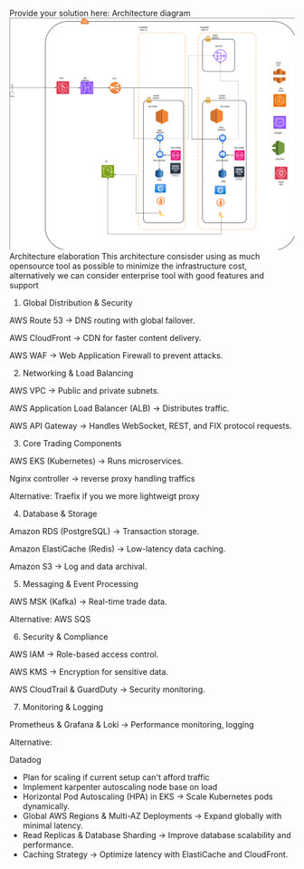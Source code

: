 Provide your solution here:
Architecture diagram
![alt text](image.png)
Architecture elaboration
This architecture consisder using as much opensource tool as possible to minimize the infrastructure cost, alternatively we can consider enterprise tool with good features and support
1. Global Distribution & Security

AWS Route 53 → DNS routing with global failover.

AWS CloudFront → CDN for faster content delivery.

AWS WAF → Web Application Firewall to prevent attacks.

2. Networking & Load Balancing

AWS VPC → Public and private subnets.

AWS Application Load Balancer (ALB) → Distributes traffic.

AWS API Gateway → Handles WebSocket, REST, and FIX protocol requests.

3. Core Trading Components

AWS EKS (Kubernetes) → Runs microservices.

Nginx controller -> reverse proxy handling traffics

Alternative:
Traefix if you we more lightweigt proxy

4. Database & Storage

Amazon RDS (PostgreSQL) → Transaction storage.

Amazon ElastiCache (Redis) → Low-latency data caching.

Amazon S3 → Log and data archival.

5. Messaging & Event Processing

AWS MSK (Kafka) → Real-time trade data.

Alternative:
AWS SQS

6. Security & Compliance

AWS IAM → Role-based access control.

AWS KMS → Encryption for sensitive data.

AWS CloudTrail & GuardDuty → Security monitoring.

7. Monitoring & Logging

Prometheus & Grafana & Loki → Performance monitoring, logging

Alternative:

Datadog

* Plan for scaling if current setup can't afford traffic
* Implement karpenter autoscaling node base on load
* Horizontal Pod Autoscaling (HPA) in EKS → Scale Kubernetes pods dynamically.
* Global AWS Regions & Multi-AZ Deployments → Expand globally with minimal latency.
* Read Replicas & Database Sharding → Improve database scalability and performance.
* Caching Strategy → Optimize latency with ElastiCache and CloudFront.